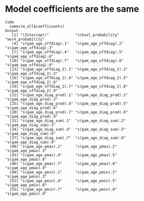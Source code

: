 # Model coefficients are the same

    Code
      names(m_all$coefficients)
    Output
       [1] "(Intercept)"            "school_probability"     "work_probability"      
       [4] "s(gam_age_offdiag).1"   "s(gam_age_offdiag).2"   "s(gam_age_offdiag).3"  
       [7] "s(gam_age_offdiag).4"   "s(gam_age_offdiag).5"   "s(gam_age_offdiag).6"  
      [10] "s(gam_age_offdiag).7"   "s(gam_age_offdiag).8"   "s(gam_age_offdiag).9"  
      [13] "s(gam_age_offdiag_2).1" "s(gam_age_offdiag_2).2" "s(gam_age_offdiag_2).3"
      [16] "s(gam_age_offdiag_2).4" "s(gam_age_offdiag_2).5" "s(gam_age_offdiag_2).6"
      [19] "s(gam_age_offdiag_2).7" "s(gam_age_offdiag_2).8" "s(gam_age_offdiag_2).9"
      [22] "s(gam_age_diag_prod).1" "s(gam_age_diag_prod).2" "s(gam_age_diag_prod).3"
      [25] "s(gam_age_diag_prod).4" "s(gam_age_diag_prod).5" "s(gam_age_diag_prod).6"
      [28] "s(gam_age_diag_prod).7" "s(gam_age_diag_prod).8" "s(gam_age_diag_prod).9"
      [31] "s(gam_age_diag_sum).1"  "s(gam_age_diag_sum).2"  "s(gam_age_diag_sum).3" 
      [34] "s(gam_age_diag_sum).4"  "s(gam_age_diag_sum).5"  "s(gam_age_diag_sum).6" 
      [37] "s(gam_age_diag_sum).7"  "s(gam_age_diag_sum).8"  "s(gam_age_diag_sum).9" 
      [40] "s(gam_age_pmax).1"      "s(gam_age_pmax).2"      "s(gam_age_pmax).3"     
      [43] "s(gam_age_pmax).4"      "s(gam_age_pmax).5"      "s(gam_age_pmax).6"     
      [46] "s(gam_age_pmax).7"      "s(gam_age_pmax).8"      "s(gam_age_pmax).9"     
      [49] "s(gam_age_pmin).1"      "s(gam_age_pmin).2"      "s(gam_age_pmin).3"     
      [52] "s(gam_age_pmin).4"      "s(gam_age_pmin).5"      "s(gam_age_pmin).6"     
      [55] "s(gam_age_pmin).7"      "s(gam_age_pmin).8"      "s(gam_age_pmin).9"     


